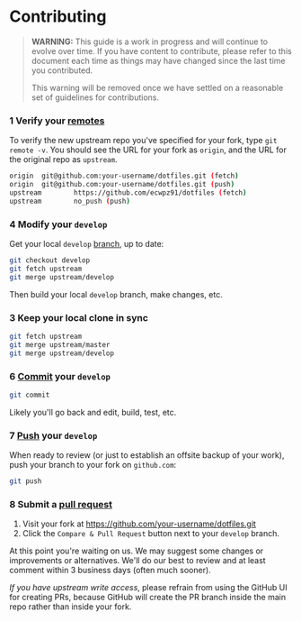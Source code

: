 # Contributing

> **WARNING:** This guide is a work in progress and will continue to evolve over
> time. If you have content to contribute, please refer to this document
> each time as things may have changed since the last time you contributed.
>
> This warning will be removed once we have settled on a reasonable set of
> guidelines for contributions.

### 1 Verify your [remotes](https://git-scm.com/book/en/v2/Git-Basics-Working-with-Remotes)

To verify the new upstream repo you've specified for your fork, type
`git remote -v`. You should see the URL for your fork as `origin`, and the URL for the original repo as `upstream`.

```sh
origin  git@github.com:your-username/dotfiles.git (fetch)
origin  git@github.com:your-username/dotfiles.git (push)
upstream        https://github.com/ecwpz91/dotfiles (fetch)
upstream        no_push (push)
```

### 4 Modify your `develop`

Get your local `develop` [branch](https://git-scm.com/docs/git-branch), up to date:

```sh
git checkout develop
git fetch upstream
git merge upstream/develop
```

Then build your local `develop` branch, make changes, etc.

### 3 Keep your local clone in sync

```sh
git fetch upstream
git merge upstream/master
git merge upstream/develop
```

### 6 [Commit](https://git-scm.com/docs/git-commit) your `develop`

```sh
git commit
```

Likely you'll go back and edit, build, test, etc.

### 7 [Push](https://git-scm.com/docs/git-push) your `develop`

When ready to review (or just to establish an offsite backup of your work),
push your branch to your fork on `github.com`:

```sh
git push
```

### 8 Submit a [pull request](https://github.com/ecwpz91/dotfiles/compare/)

1. Visit your fork at https://github.com/your-username/dotfiles.git
2. Click the `Compare & Pull Request` button next to your `develop` branch.

At this point you're waiting on us. We may suggest some changes or improvements
or alternatives. We'll do our best to review and at least comment within 3
business days (often much sooner).

_If you have upstream write access_, please refrain from using the GitHub UI
for creating PRs, because GitHub will create the PR branch inside the main
repo rather than inside your fork.
